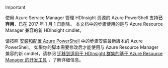 > [!IMPORTANT]
> 使用 Azure Service Manager 管理 HDInsight 资源的 Azure PowerShell 支持**已弃用**，已在 2017 年 1 月 1 日删除。 本文档中的步骤使用的是与 Azure Resource Manager 兼容的新 HDInsight cmdlet。
> 
> 请按照 [安装和配置 Azure PowerShell](/powershell/azureps-cmdlets-docs) 中的步骤安装最新版本的 Azure PowerShell。 如果你的脚本需要修改后才能使用与 Azure Resource Manager 兼容的新 cmdlet，请参阅 [迁移到适用于 HDInsight 群集的基于 Azure Resource Manager 的开发工具](../articles/hdinsight/hdinsight-hadoop-development-using-azure-resource-manager.md) ，了解详细信息。
> 
> 

